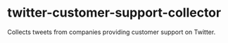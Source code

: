 # twitter-customer-support-collector
Collects tweets from companies providing customer support on Twitter.
